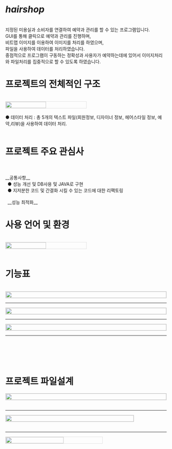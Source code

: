 
# ***hairshop***
<br/>
지정된 미용실과 소비자를 연결하여 예약과 관리를 할 수 있는 프로그램입니다.
<br/>
GUI를 통해 클릭으로 예약과 관리를 진행하며, 
<br/>
비트맵 이미지를 이용하여 이미지를 처리를 하였으며,
<br/>
파일을 사용하여 데이터를 처리하였습니다.
<br/>
중점적으로 프로그램이 구동하는 정확성과 사용자가 예약하는데에 있어서 이미지처리와 파일처리를 집중적으로 할 수 있도록 하였습니다.
<br/>

# **프로젝트의 전체적인 구조**
<br/>
<div style="display: flex; align-items: center;">
    <img src="https://github.com/jwgarde/hair_shop_project/assets/113418319/a53c1ed6-f755-43f1-b61a-99e36aa0e218" width="50%" style="max-width: 800px; border: 1px solid #ddd;">
</div>
<br/>
● 데이터 처리 : 총 5개의 텍스트 파일(회원정보, 디자이너 정보, 헤어스타일 정보, 예약,리뷰)을 사용하여 데이터 처리.
<br/>
<br/>

# **프로젝트 주요 관심사**
<br/>
<br/>
__공통사항__
<br/>
    &ensp;● 성능 개선 및 DB사용 및 JAVA로 구현
    <br/>
    &ensp;● 지저분한 코드 및 간결화 시킬 수 있는 코드에 대한 리팩토링
    <br/>
    <br/>
    &ensp;__성능 최적화__
    <br/>
    
    

# **사용 언어 및 환경**
<br/>
<div style="display: flex; align-items: center;">
    <img src="https://github.com/jwgarde/hair_shop_project/assets/113418319/1661cd72-9e5a-4c00-86ee-8c777e44b58e" width="50%" style="max-width: 500px; border: 1px solid #ddd;">
</div>
<br/>


# **기능표**

<br/>

<div style="display: flex; align-items: center;">
    <img src="https://github.com/jwgarde/hair_shop_project/assets/113418319/ea667353-29c9-453a-bc20-571314920f18" width="100%" style="max-width: 800px; border: 1px solid #ddd;">
</div>
<hr/>

<div style="display: flex; align-items: center;">
    <img src="https://github.com/jwgarde/hair_shop_project/assets/113418319/bfa47083-4066-4b55-a8c2-0c42a4a8bd5a" width="100%" style="max-width: 800px; border: 1px solid #ddd;">
</div>
<hr/>

<div style="display: flex; align-items: center;">
    <img src="https://github.com/jwgarde/hair_shop_project/assets/113418319/d2b6a3aa-9c8c-42c3-a96b-83a78c6db5d3" width="100%" style="max-width: 800px; border: 1px solid #ddd;">
</div>
<hr/>

<br/>
<br/>
<br/>
<br/>

# **프로젝트 파일설계**

<div style="display: flex; align-items: center;">
    <img src="https://github.com/jwgarde/hair_shop_project/assets/113418319/bac155ea-89c9-41b6-80bb-1c1de2d9febe" width="100%" style="max-width: 600px; border: 1px solid #ddd;">
</div>
<br/>
<hr/>

<div style="display: flex; align-items: center;">
    <img src="https://github.com/jwgarde/hair_shop_project/assets/113418319/68632e1a-6ea5-429b-9d5b-36e88eb659b8" width="100%" style="max-width: 400px; border: 1px solid #ddd;">
</div>
<br/>
<hr/>

<div style="display: flex; align-items: center;">
    <img src="https://github.com/jwgarde/hair_shop_project/assets/113418319/cb60075c-8790-4eeb-acd6-723494719451" width="60%" style="max-width: 600px; border: 1px solid #ddd;">
</div>
<br/>
<br/>
